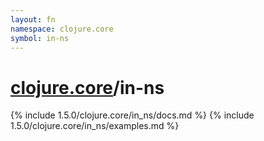 ```yaml
---
layout: fn
namespace: clojure.core
symbol: in-ns
---
```


# [clojure.core](../)/in-ns

{% include 1.5.0/clojure.core/in_ns/docs.md %}
{% include 1.5.0/clojure.core/in_ns/examples.md %}

